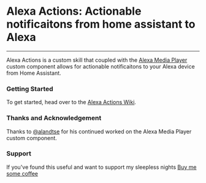 # Alexa Actions: Actionable notificaitons from home assistant to Alexa

---

Alexa Actions is a custom skill that coupled with the [Alexa Media Player](https://github.com/custom-components/alexa_media_player/) custom component allows for actionable notificaitons to your Alexa device from Home Assistant.

### Getting Started
To get started, head over to the [Alexa Actions Wiki](https://github.com/keatontaylor/alexa-actions/wiki).


### Thanks and Acknowledgement

Thanks to [@alandtse](https://github.com/alandtse) for his continued worked on the Alexa Media Player custom component.


### Support

If you've found this useful and want to support my sleepless nights [Buy me some coffee](https://www.buymeacoffee.com/ogFeLZl)
